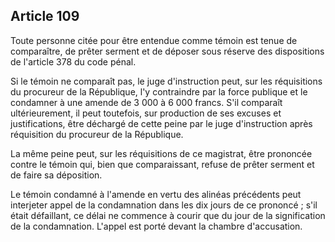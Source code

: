 Article 109
----
Toute personne citée pour être entendue comme témoin est tenue de comparaître,
de prêter serment et de déposer sous réserve des dispositions de l'article 378
du code pénal.

Si le témoin ne comparaît pas, le juge d'instruction peut, sur les réquisitions
du procureur de la République, l'y contraindre par la force publique et le
condamner à une amende de 3 000 à 6 000 francs. S'il comparaît ultérieurement,
il peut toutefois, sur production de ses excuses et justifications, être
déchargé de cette peine par le juge d'instruction après réquisition du procureur
de la République.

La même peine peut, sur les réquisitions de ce magistrat, être prononcée contre
le témoin qui, bien que comparaissant, refuse de prêter serment et de faire sa
déposition.

Le témoin condamné à l'amende en vertu des alinéas précédents peut interjeter
appel de la condamnation dans les dix jours de ce prononcé ; s'il était
défaillant, ce délai ne commence à courir que du jour de la signification de la
condamnation. L'appel est porté devant la chambre d'accusation.
